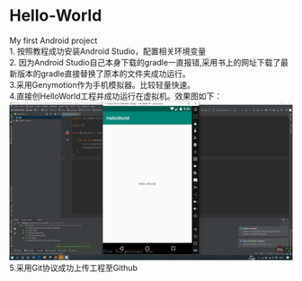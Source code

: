 # Hello-World
My first Android  project<br>1. 按照教程成功安装Android Studio，配置相关环境变量<br>2. 因为Android Studio自己本身下载的gradle一直报错,采用书上的网址下载了最新版本的gradle直接替换了原本的文件夹成功运行。<br>3.采用Genymotion作为手机模拟器。比较轻量快速。<br>4.直接创HelloWorld工程并成功运行在虚拟机。效果图如下：<br>![](https://github.com/IYuanM/Hello-World/blob/master/picture/1.PNG)<br>5.采用Git协议成功上传工程至Github<br>
